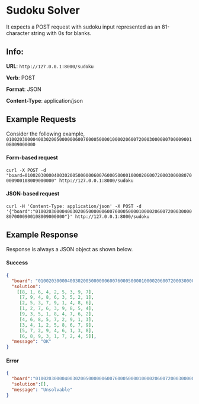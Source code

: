 # Sudoku Solver


It expects a POST request with sudoku input represented as an 81-character string with 0s for blanks.

## Info:

**URL**: `http://127.0.0.1:8000/sudoku`

**Verb**: POST

**Format**: JSON

**Content-Type**: application/json


## Example Requests

Consider the following example, 
`010020300004003020050000006007600050000100002060072000300008070000900108009000000`

#### Form-based request

`curl -X POST -d "board=010020300004003020050000006007600050000100002060072000300008070000900108009000000" http://127.0.0.1:8000/sudoku`

#### JSON-based request

`curl -H 'Content-Type: application/json' -X POST -d '{"board":"010020300004003020050000006007600050000100002060072000300008070000900108009000000"}' http://127.0.0.1:8000/sudoku`


## Example Response

Response is always a JSON object as shown below.

#### Success
```json
{
  "board": "010020300004003020050000006007600050000100002060072000300008070000900108009000000",
  "solution": 
    [[8, 1, 6, 4, 2, 5, 3, 9, 7],
     [7, 9, 4, 8, 6, 3, 5, 2, 1],
     [2, 5, 3, 7, 9, 1, 4, 8, 6],
     [1, 2, 7, 6, 3, 9, 8, 5, 4],
     [9, 3, 5, 1, 8, 4, 7, 6, 2], 
     [4, 6, 8, 5, 7, 2, 9, 1, 3],
     [3, 4, 1, 2, 5, 8, 6, 7, 9],
     [5, 7, 2, 9, 4, 6, 1, 3, 8],
     [6, 8, 9, 3, 1, 7, 2, 4, 5]],
  "message": "OK"
}
```

#### Error
```json
{
  "board":"010020300004003020050000006007600050000100002060072000300008070000900108009000000",
  "solution":[],
  "message": "Unsolvable"
}
```
